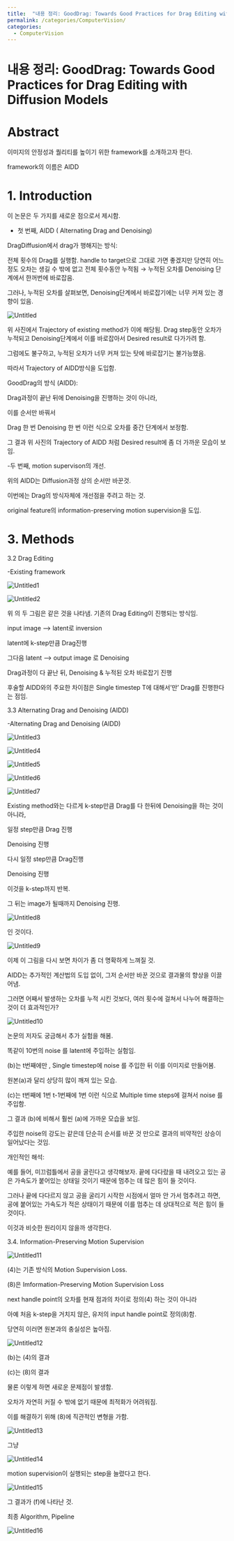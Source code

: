 ```yaml
---
title:  "내용 정리: GoodDrag: Towards Good Practices for Drag Editing with Diffusion Models"
permalink: /categories/ComputerVision/
categories:
  - ComputerVision
---
```


# 내용 정리: GoodDrag: Towards Good Practices for Drag Editing with Diffusion Models

# Abstract

이미지의 안정성과 퀄리티를 높이기 위한 framework를 소개하고자 한다.

framework의 이름은 AIDD

# 1. Introduction

이 논문은 두 가지를 새로운 점으로서 제시함.

 - 첫 번째, AIDD ( Alternating Drag and Denoising)

DragDiffusion에서 drag가 행해지는 방식:

전체 횟수의 Drag를 실행함. handle to target으로 그대로 가면 좋겠지만 당연히 어느정도 오차는 생길 수 밖에 없고 전체 횟수동안 누적됨 → 누적된 오차를 Denoising 단계에서 한꺼번에 바로잡음.

그러나, 누적된 오차를 살펴보면, Denoising단계에서 바로잡기에는 너무 커져 있는 경향이 있음.

![Untitled](third/Untitled.png)

위 사진에서 Trajectory of existing method가 이에 해당됨. Drag step동안 오차가 누적되고 Denoising단계에서 이를 바로잡아서 Desired result로 다가가려 함.

그럼에도 불구하고, 누적된 오차가 너무 커져 있는 탓에 바로잡기는 불가능했음.

따라서 Trajectory of AIDD방식을 도입함.

GoodDrag의 방식 (AIDD): 

Drag과정이 끝난 뒤에 Denoising을 진행하는 것이 아니라,

이를 순서만 바꿔서

Drag 한 번 Denoising 한 번 이런 식으로 오차를 중간 단계에서 보정함.

그 결과 위 사진의 Trajectory of AIDD 처럼 Desired result에 좀 더 가까운 모습이 보임.

-두 번째, motion supervison의 개선.

위의 AIDD는 Diffusion과정 상의 순서만 바꾼것.

이번에는 Drag의 방식자체에 개선점을 주려고 하는 것.

original feature의 information-preserving motion supervision을 도입.

# 3. Methods

3.2 Drag Editing

-Existing framework

![Untitled1](third/Untitled1.png)

![Untitled2](third/Untitled%202.png)

위 의 두 그림은 같은 것을 나타냄. 기존의 Drag Editing이 진행되는 방식임.

input image —> latent로 inversion

latent에 k-step만큼 Drag진행

그다음 latent —> output image 로 Denoising

 

Drag과정이 다 끝난 뒤, Denoising & 누적된 오차 바로잡기 진행

후술할 AIDD와의 주요한 차이점은 Single timestep T에 대해서’만’ Drag를 진행한다는 점임.

3.3 Alternating Drag and Denoising (AIDD)

-Alternating Drag and Denoising (AIDD)

![Untitled3](third/Untitled3.png)

![Untitled4](third/Untitled%204.png)

![Untitled5](third/Untitled%205.png)

![Untitled6](third/Untitled6.png)

![Untitled7](third/Untitled%207.png)

Existing method와는 다르게 k-step만큼 Drag를 다 한뒤에 Denoising을 하는 것이 아니라,

일정 step만큼 Drag 진행

Denoising 진행

다시 일정 step만큼 Drag진행

Denoising 진행

이것을 k-step까지 반복.

그 뒤는 image가 될때까지 Denoising 진행.

![Untitled8](third/Untitled8.png)

인 것이다.

![Untitled9](third/Untitled.png)

이제 이 그림을 다시 보면 차이가 좀 더 명확하게 느껴질 것.

AIDD는 추가적인 계산법의 도입 없이, 그저 순서만 바꾼 것으로 결과물의 향상을 이끌어냄.

그러면 어째서 발생하는 오차를 누적 시킨 것보다, 여러 횟수에 걸쳐서 나누어 해결하는 것이 더 효과적인가?

![Untitled10](third/Untitled9.png)

논문의 저자도 궁금해서 추가 실험을 해봄.

똑같이 10번의 noise 를 latent에 주입하는 실험임.

(b)는 t번째에만 , Single timestep에 noise 를 주입한 뒤 이를 이미지로 만들어봄.

원본(a)과 달리 상당히 많이 깨져 있는 모습.

(c)는 t번째에 1번 t-1번째에 1번 이런 식으로 Multiple time steps에 걸쳐서 noise 를 주입함.

그 결과 (b)에 비해서 훨씬 (a)에 가까운 모습을 보임.

주입한 noise의 강도는 같은데 단순히 순서를 바꾼 것 만으로 결과의 비약적인 상승이 일어났다는 것임. 

개인적인 해석:  

예를 들어, 미끄럼틀에서 공을 굴린다고 생각해보자. 끝에 다다랐을 때 내려오고 있는 공은 가속도가 붙어있는 상태일 것이기 때문에 멈추는 데 많은 힘이 들 것이다.

그러나 끝에 다다르지 않고 공을 굴리기 시작한 시점에서 얼마 안 가서 멈추려고 하면, 공에 붙어있는 가속도가 적은 상태이기 때문에 이를 멈추는 데 상대적으로 적은 힘이 들 것이다.

이것과 비슷한 원리이지 않을까 생각한다.

3.4. Information-Preserving Motion Supervision

![Untitled11](third/Untitled10.png)

(4)는 기존 방식의 Motion Supervision Loss.

(8)은 Imformation-Preserving Motion Supervision Loss

next handle point의 오차를 현재 점과의 차이로 정의(4) 하는 것이 아니라

아예 처음 k-step을 거치지 않은, 유저의 input handle point로 정의(8)함.

당연히 이러면 원본과의 충실성은 높아짐.

![Untitled12](third/Untitled11.png)

(b)는 (4)의 결과

(c)는 (8)의 결과

물론 이렇게 하면 새로운 문제점이 발생함.

오차가 자연히 커질 수 밖에 없기 때문에 최적화가 어려워짐.

이를 해결하기 위해 (8)에 직관적인 변형을 가함.

![Untitled13](third/Untitled12.png)

그냥 

![Untitled14](third/Untitled13.png)

motion supervision이 실행되는 step을 늘렸다고 한다.

![Untitled15](third/Untitled14.png)

그 결과가 (f)에 나타난 것.

최종 Algorithm, Pipeline

![Untitled16](third/Untitled15.png)
